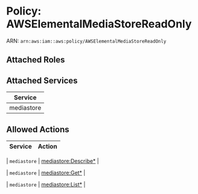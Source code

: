 # Policy: AWSElementalMediaStoreReadOnly

ARN: `arn:aws:iam::aws:policy/AWSElementalMediaStoreReadOnly`

## Attached Roles

## Attached Services

| Service |
|---------|
| mediastore |

## Allowed Actions

| Service | Action |
|:-------:|--------|

| `mediastore` | [mediastore:Describe*](../actions.md#mediastore:describeall) |

| `mediastore` | [mediastore:Get*](../actions.md#mediastore:getall) |

| `mediastore` | [mediastore:List*](../actions.md#mediastore:listall) |
